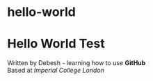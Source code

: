 # hello-world
# Hello World Test
Written by Debesh - learning how to use <b>GitHub</b> <br>
Based at <i>Imperial College London</i>
